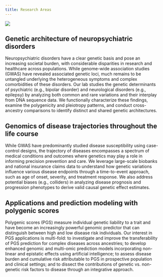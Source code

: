 ```yaml
---
title: Research Areas
---
```


<img src="https://i.imgur.com/2EtCK8H.png">

## **Genetic architecture of neuropsychiatric disorders**
Neuropsychiatric disorders have a clear genetic basis and pose an increasing societal burden, with considerable disparities in research and healthcare across populations.
While genome-wide association studies (GWAS) have revealed associated genetic loci, much remains to be untangled underlying the heterogeneous symptoms and complex comorbidities of these disorders. Our lab studies the genetic determinants of psychiatric (e.g., bipolar disorder) and neurological disorders (e.g., epilepsy) by analyzing both common and rare variations and their interplay from DNA sequence data. We functionally characterize these findings, examine the polygenicity and pleiotropy patterns, and conduct cross-ancestry comparisons to identify distinct and shared genetic architectures.

## **Genomics of disease trajectories throughout the life course**
While GWAS have predominantly studied disease susceptibility using case-control designs, the trajectory of diseases encompasses a spectrum of medical conditions and outcomes where genetics may play a role in informing precision prevention and care. We leverage large-scale biobanks and national insurance claims data to understand how genetic variations influence various disease endpoints through a time-to-event approach, such as age of onset, severity, and treatment response. We also address potential biases (e.g., colliders) in analyzing disease prognosis and progression phenotypes to derive valid causal genetic effect estimates.

## **Applications and prediction modeling with polygenic scores**
Polygenic scores (PGS) measure individual genetic liability to a trait and have become an increasingly powerful genomic predictor that can distinguish between high and low disease risk individuals. Our interest in PGS applications is multi-fold: to investigate and improve the transferability of PGS prediction for complex diseases across ancestries; to develop enhanced genomic and multi-omic prediction models incorporating non-linear and epistatic effects using artificial intelligence; to assess disease burden and cumulative risk attributable to PGS in prospective population and clinical settings; and to dissect the contributions of genetic vs. non-genetic risk factors to disease through an integrative approach.
